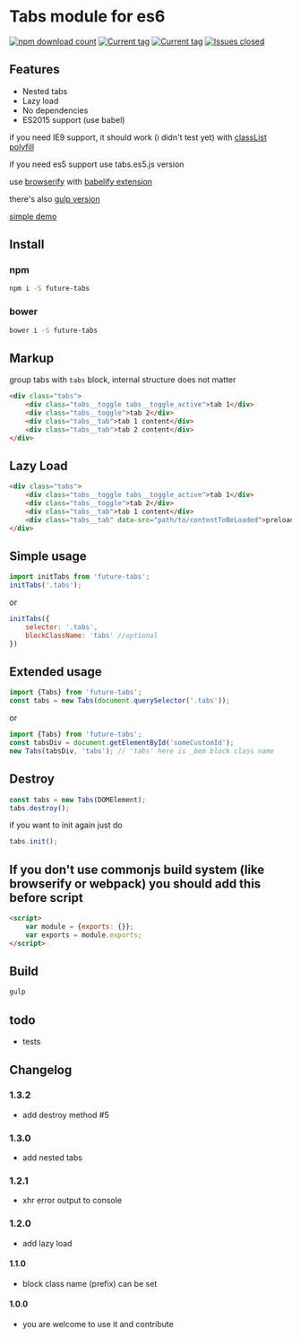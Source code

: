 # Tabs module for es6
[![npm download count](https://img.shields.io/npm/dm/future-tabs.svg?style=flat)](https://www.npmjs.org/package/future-tabs)
[![Current tag](https://img.shields.io/npm/v/future-tabs.svg?style=flat)](https://www.npmjs.org/package/future-tabs)
[![Current tag](https://img.shields.io/bower/v/future-tabs.svg?style=flat)](https://github.com/prog666/tabs)
[![Issues closed](http://issuestats.com/github/prog666/tabs/badge/issue?style=flat)](http://issuestats.com/github/prog666/tabs)

## Features
* Nested tabs
* Lazy load
* No dependencies
* ES2015 support (use babel)

if you need IE9 support, it should work (i didn't test yet) with [classList polyfill](https://github.com/eligrey/classList.js/)

if you need es5 support use tabs.es5.js version

use [browserify](http://browserify.org/) with [babelify extension](https://github.com/babel/babelify)

there's also [gulp version](https://github.com/deepak1556/gulp-browserify)


[simple demo](http://front-end.fmake.ru/future-tabs/examples/)


## Install
### npm
```bash
npm i -S future-tabs
```
### bower
```bash
bower i -S future-tabs
```

## Markup
group tabs with `tabs` block, internal structure does not matter
```html
<div class="tabs">
	<div class="tabs__toggle tabs__toggle_active">tab 1</div>
	<div class="tabs__toggle">tab 2</div>
	<div class="tabs__tab">tab 1 content</div>
	<div class="tabs__tab">tab 2 content</div>
</div>
```

## Lazy Load
```html
<div class="tabs">
	<div class="tabs__toggle tabs__toggle_active">tab 1</div>
	<div class="tabs__toggle">tab 2</div>
	<div class="tabs__tab">tab 1 content</div>
	<div class="tabs__tab" data-src="path/to/contentToBeLoaded">preloader</div>
</div>

```

## Simple usage
```javascript
import initTabs from 'future-tabs';
initTabs('.tabs');
```
or
```javascript
initTabs({
	selector: '.tabs',
	blockClassName: 'tabs' //optional
})
```

## Extended usage
```javascript
import {Tabs} from 'future-tabs';
const tabs = new Tabs(document.querySelector('.tabs'));
```
or
```javascript
import {Tabs} from 'future-tabs';
const tabsDiv = document.getElementById('someCustomId');
new Tabs(tabsDiv, 'tabs'); // 'tabs' here is _bem block class name
```

## Destroy
```javascript
const tabs = new Tabs(DOMElement);
tabs.destroy();
```
if you want to init again just do
```javascript
tabs.init();
```

## If you don't use commonjs build system (like browserify or webpack) you should add this before script
```html
<script>
	var module = {exports: {}};
	var exports = module.exports;
</script>
```

## Build
```bash
gulp
```

## todo
- tests

## Changelog

### 1.3.2
- add destroy method #5

### 1.3.0
- add nested tabs

### 1.2.1
- xhr error output to console

### 1.2.0
- add lazy load

#### 1.1.0
- block class name (prefix) can be set

#### 1.0.0
- you are welcome to use it and contribute
